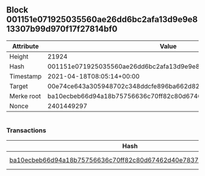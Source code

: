 ## Block 001151e071925035560ae26dd6bc2afa13d9e9e813307b99d970f17f27814bf0

Attribute | Value
--- | ---
Height | 21924
Hash | 001151e071925035560ae26dd6bc2afa13d9e9e813307b99d970f17f27814bf0
Timestamp | 2021-04-18T08:05:14+00:00
Target | 00e74ce643a305948702c348ddcfe896ba662d82c1a228faf4ad12250f07334e
Merke root | ba10ecbeb66d94a18b75756636c70ff82c80d67462d40e7837537fcb0ab20844
Nonce | 2401449297

```

```

### Transactions

Hash | Amount
--- | ---
[ba10ecbeb66d94a18b75756636c70ff82c80d67462d40e7837537fcb0ab20844](ba10ecbeb66d94a18b75756636c70ff82c80d67462d40e7837537fcb0ab20844.md) | 10.00000000 SKEPTI 
